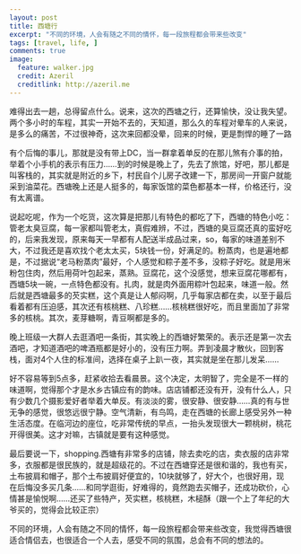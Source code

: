 ```yaml
---
layout: post
title: 西塘行
excerpt: "不同的环境，人会有随之不同的情怀，每一段旅程都会带来些改变"
tags: [travel, life, ]
comments: true
image:
  feature: walker.jpg
  credit: Azeril
  creditlink: http://azeril.me
---
```




难得出去一趟，总得留点什么。说来，这次的西塘之行，还算愉快，没让我失望。两个多小时的车程，其实一开始不去的，天知道，那么久的车程对晕车的人来说，是多么的痛苦，不过很神奇，这次来回都没晕，回来的时候，更是剽悍的睡了一路

有个后悔的事儿，那就是没有带上DC，当一群拿着单反的在那儿煞有介事的拍，举着个小手机的表示有压力……到的时候是晚上了，先去了旅馆，好吧，那儿都是叫客栈的，其实就是附近的乡下，村民自个儿房子改建一下，那房间一开窗户就能采到油菜花。西塘晚上还是人挺多的，每家饭馆的菜色都基本一样，价格还行，没有太离谱。

说起吃呢，作为一个吃货，这次算是把那儿有特色的都吃了下，西塘的特色小吃：管老太臭豆腐，每一家都叫管老太，真假难辨，不过，西塘的臭豆腐还真的蛮好吃的，后来我发现，原来每天一早都有人配送半成品过来，so，每家的味道差别不大，不过我还是喜欢找个老太太买，5块钱一份，好满足的。粉蒸肉，也是遍地都是，不过据说“老马粉蒸肉”最好，个人感觉和粽子差不多，没粽子好吃。就是用米粉包住肉，然后用荷叶包起来，蒸熟。豆腐花，这个没感觉，想来豆腐花哪都有，西塘5块一碗，一点特色都没有。扎肉，就是肉外面用粽叶包起来，味道一般。然后就是西塘最多的芡实糕，这个真是让人郁闷啊，几乎每家店都在卖，以至于最后看着都有压迫感，其次还有核桃糕、八珍糕……核桃糕很好吃，而且里面加了非常多的核桃。其次，麦芽糖啊，青豆啊都是多的。

晚上班级一大群人去逛酒吧一条街，其实晚上的西塘好繁荣的。表示还是第一次去酒吧，才知道酒吧的啤酒瓶都是好小的，没有压力啊。弄到凌晨才散伙，回到客栈，面对4个人住的标准间，选择在桌子上趴一夜，其实就是坐在那儿发呆……

好不容易等到5点多，赶紧收拾去看晨景。这个决定，太明智了，完全是不一样的味道啊，觉得那个才是水乡古镇应有的韵味。店店铺都还没有开，没有什么人，只有少数几个摄影爱好者举着大单反。有淡淡的雾，很安静、很安静……真的有与世无争的感觉，很悠远很宁静。空气清新，有鸟鸣，走在西塘的长廊上感受另外一种生活态度。在临河边的座位，吃非常传统的早点，一抬头发现很大一颗桃树，桃花开得很美。这才对嘛，古镇就是要有这种感觉。

最后要说一下，shopping.西塘有非常多的店铺，除去卖吃的店，卖衣服的店非常多，衣服都是很民族的，就是超级花的。不过在西塘穿还是很和谐的，我也有买，土布披肩和帽子，那个土布披肩好便宜的，10块就够了，好大个，也很好用，现在后悔没多买几条……和同学逛街，好难得的，竟然跑去买帽子，还成功砍价，心情甚是愉悦啊……还买了些特产，芡实糕，核桃糕，木槌酥（跟一个上了年纪的大爷买的，觉得会比较正宗）

不同的环境，人会有随之不同的情怀，每一段旅程都会带来些改变，我觉得西塘很适合情侣去，也很适合一个人去，感受不同的氛围，总会有不同的想法的。